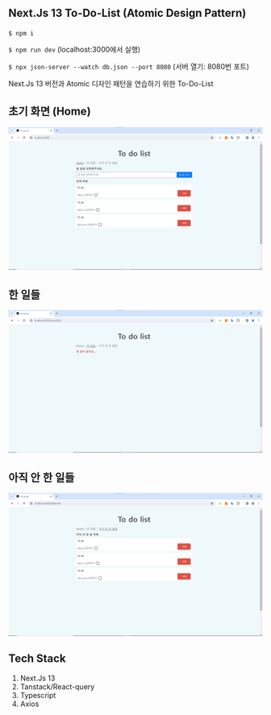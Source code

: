 ## Next.Js 13 To-Do-List (Atomic Design Pattern)
`
$ npm i
`

`
$ npm run dev `
(localhost:3000에서 실행)



`$ npx json-server --watch db.json --port 8080` 
(서버 열기: 8080번 포트)



Next.Js 13 버전과 Atomic 디자인 패턴을 연습하기 위한 To-Do-List

## 초기 화면 (Home)
<img src="./public/images/KakaoTalk_20231123_014536317.png">

## 한 일들
<img src="./public/images/KakaoTalk_20231123_014549878.png">

## 아직 안 한 일들
<img src="./public/images/KakaoTalk_20231123_014600762.png">

## Tech Stack
1. Next.Js 13
2. Tanstack/React-query
3. Typescript
4. Axios


